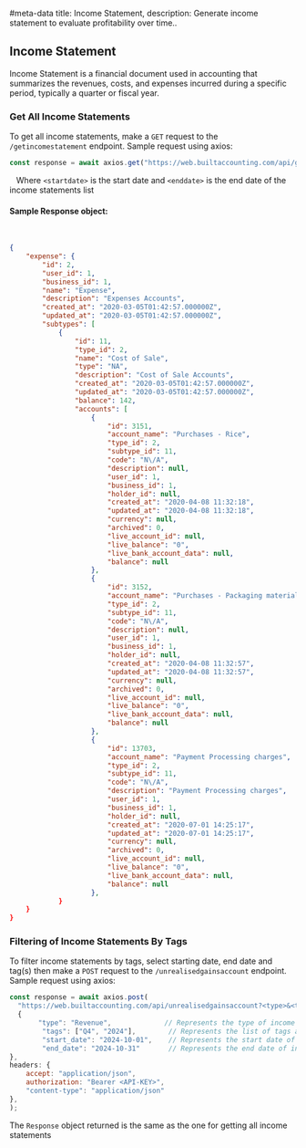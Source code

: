 #meta-data title: Income Statement, description: Generate income statement to evaluate profitability over time..

## Income Statement

Income Statement is a financial document used in accounting that summarizes the revenues, costs, and expenses incurred during a specific period, typically a quarter or fiscal year.

### Get All Income Statements

To get all income statements, make a `GET` request to the `/getincomestatement` endpoint. Sample request using axios:

```js
const response = await axios.get("https://web.builtaccounting.com/api/getincomestatement/?<startdate>&<enddate>");
```
  
Where `<startdate>` is the start date and `<enddate>` is the end date of the income statements list

#### Sample Response object:
    
```json
{
    "expense": {
        "id": 2,
        "user_id": 1,
        "business_id": 1,
        "name": "Expense",
        "description": "Expenses Accounts",
        "created_at": "2020-03-05T01:42:57.000000Z",
        "updated_at": "2020-03-05T01:42:57.000000Z",
        "subtypes": [
            {
                "id": 11,
                "type_id": 2,
                "name": "Cost of Sale",
                "type": "NA",
                "description": "Cost of Sale Accounts",
                "created_at": "2020-03-05T01:42:57.000000Z",
                "updated_at": "2020-03-05T01:42:57.000000Z",
                "balance": 142,
                "accounts": [
                    {
                        "id": 3151,
                        "account_name": "Purchases - Rice",
                        "type_id": 2,
                        "subtype_id": 11,
                        "code": "N\/A",
                        "description": null,
                        "user_id": 1,
                        "business_id": 1,
                        "holder_id": null,
                        "created_at": "2020-04-08 11:32:18",
                        "updated_at": "2020-04-08 11:32:18",
                        "currency": null,
                        "archived": 0,
                        "live_account_id": null,
                        "live_balance": "0",
                        "live_bank_account_data": null,
                        "balance": null
                    },
                    {
                        "id": 3152,
                        "account_name": "Purchases - Packaging materials",
                        "type_id": 2,
                        "subtype_id": 11,
                        "code": "N\/A",
                        "description": null,
                        "user_id": 1,
                        "business_id": 1,
                        "holder_id": null,
                        "created_at": "2020-04-08 11:32:57",
                        "updated_at": "2020-04-08 11:32:57",
                        "currency": null,
                        "archived": 0,
                        "live_account_id": null,
                        "live_balance": "0",
                        "live_bank_account_data": null,
                        "balance": null
                    },
                    {
                        "id": 13703,
                        "account_name": "Payment Processing charges",
                        "type_id": 2,
                        "subtype_id": 11,
                        "code": "N\/A",
                        "description": "Payment Processing charges",
                        "user_id": 1,
                        "business_id": 1,
                        "holder_id": null,
                        "created_at": "2020-07-01 14:25:17",
                        "updated_at": "2020-07-01 14:25:17",
                        "currency": null,
                        "archived": 0,
                        "live_account_id": null,
                        "live_balance": "0",
                        "live_bank_account_data": null,
                        "balance": null
                    },
            }
    }
}
```

### Filtering of Income Statements By Tags

To filter income statements by tags, select starting date, end date and tag(s) then make a `POST` request to the `/unrealisedgainsaccount` endpoint. Sample request using axios:

```js
const response = await axios.post(
  "https://web.builtaccounting.com/api/unrealisedgainsaccount?<type>&<tags>&from=<start_date>&to=<end_date>",
  {
       "type": "Revenue",             // Represents the type of income statement
        "tags": ["Q4", "2024"],        // Represents the list of tags associated with the income statement
        "start_date": "2024-10-01",    // Represents the start date of income statements
        "end_date": "2024-10-31"       // Represents the end date of income statements
},
headers: {
    accept: "application/json",
    authorization: "Bearer <API-KEY>",
    "content-type": "application/json"
},
);
```

The `Response` object returned is the same as the one for getting all income statements

